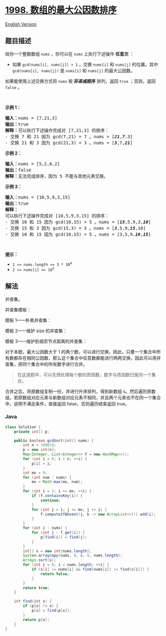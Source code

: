 # [1998. 数组的最大公因数排序](https://leetcode.cn/problems/gcd-sort-of-an-array)

[English Version](/solution/1900-1999/1998.GCD%20Sort%20of%20an%20Array/README_EN.md)

## 题目描述

<p>给你一个整数数组 <code>nums</code> ，你可以在 <code>nums</code> 上执行下述操作 <strong>任意次</strong> ：</p>

<ul>
	<li>如果 <code>gcd(nums[i], nums[j]) &gt; 1</code> ，交换 <code>nums[i]</code> 和 <code>nums[j]</code> 的位置。其中 <code>gcd(nums[i], nums[j])</code> 是&nbsp;<code>nums[i]</code> 和 <code>nums[j]</code> 的最大公因数。</li>
</ul>

<p>如果能使用上述交换方式将 <code>nums</code> 按 <strong>非递减顺序</strong> 排列，返回 <code>true</code> ；否则，返回 <code>false</code> 。</p>

<p>&nbsp;</p>

<p><strong>示例 1：</strong></p>

<pre><strong>输入：</strong>nums = [7,21,3]
<strong>输出：</strong>true
<strong>解释：</strong>可以执行下述操作完成对 [7,21,3] 的排序：
- 交换 7 和 21 因为 gcd(7,21) = 7 。nums = [<em><strong>21</strong></em>,<em><strong>7</strong></em>,3]
- 交换 21 和 3 因为 gcd(21,3) = 3 。nums = [<em><strong>3</strong></em>,7,<em><strong>21</strong></em>]
</pre>

<p><strong>示例 2：</strong></p>

<pre><strong>输入：</strong>nums = [5,2,6,2]
<strong>输出：</strong>false
<strong>解释：</strong>无法完成排序，因为 5 不能与其他元素交换。
</pre>

<p><strong>示例 3：</strong></p>

<pre><strong>输入：</strong>nums = [10,5,9,3,15]
<strong>输出：</strong>true
<strong>解释：</strong>
可以执行下述操作完成对 [10,5,9,3,15] 的排序：
- 交换 10 和 15 因为 gcd(10,15) = 5 。nums = [<em><strong>15</strong></em>,5,9,3,<em><strong>10</strong></em>]
- 交换 15 和 3 因为 gcd(15,3) = 3 。nums = [<em><strong>3</strong></em>,5,9,<em><strong>15</strong></em>,10]
- 交换 10 和 15 因为 gcd(10,15) = 5 。nums = [3,5,9,<em><strong>10</strong></em>,<em><strong>15</strong></em>]
</pre>

<p>&nbsp;</p>

<p><strong>提示：</strong></p>

<ul>
	<li><code>1 &lt;= nums.length &lt;= 3 * 10<sup>4</sup></code></li>
	<li><code>2 &lt;= nums[i] &lt;= 10<sup>5</sup></code></li>
</ul>

## 解法

并查集。

并查集模板：

模板 1——朴素并查集：

模板 2——维护 size 的并查集：

模板 3——维护到祖宗节点距离的并查集：

对于本题，最大公因数大于 1 的两个数，可以进行交换，因此，只要一个集合中所有数都存在相同公因数，那么这个集合中任意数都能进行两两交换，因此可以用并查集，把同个集合中的所有数字进行合并。

> 在这道题中，可以先预处理每个数的质因数，数字与质因数归属同一个集合。

合并之后，将原数组复制一份，并进行升序排列，得到新数组 s。然后遍历原数组，若原数组对应元素与新数组对应元素不相同，并且两个元素也不在同一个集合中，说明不满足条件，直接返回 false，否则遍历结束返回 true。

### **Java**

```java
class Solution {
    private int[] p;

    public boolean gcdSort(int[] nums) {
        int n = 100010;
        p = new int[n];
        Map<Integer, List<Integer>> f = new HashMap<>();
        for (int i = 0; i < n; ++i) {
            p[i] = i;
        }
        int mx = 0;
        for (int num : nums) {
            mx = Math.max(mx, num);
        }
        for (int i = 2; i <= mx; ++i) {
            if (f.containsKey(i)) {
                continue;
            }
            for (int j = i; j <= mx; j += i) {
                f.computeIfAbsent(j, k -> new ArrayList<>()).add(i);
            }
        }
        for (int i : nums) {
            for (int j : f.get(i)) {
                p[find(i)] = find(j);
            }
        }
        int[] s = new int[nums.length];
        System.arraycopy(nums, 0, s, 0, nums.length);
        Arrays.sort(s);
        for (int i = 0; i < nums.length; ++i) {
            if (s[i] != nums[i] && find(nums[i]) != find(s[i])) {
                return false;
            }
        }
        return true;
    }

    int find(int x) {
        if (p[x] != x) {
            p[x] = find(p[x]);
        }
        return p[x];
    }
}
```
